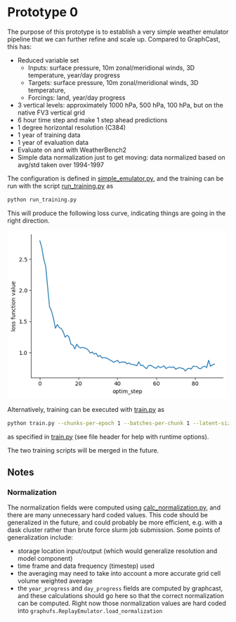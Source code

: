 # Prototype 0

The purpose of this prototype is to establish a very simple weather emulator
pipeline that we can further refine and scale up.
Compared to GraphCast, this has:
- Reduced variable set
    * Inputs: surface pressure, 10m zonal/meridional winds, 3D temperature,
      year/day progress
    * Targets: surface pressure, 10m zonal/meridional winds, 3D temperature,
    * Forcings: land, year/day progress
- 3 vertical levels: approximately 1000 hPa, 500 hPa, 100 hPa, but on the native
  FV3 vertical grid
- 6 hour time step and make 1 step ahead predictions
- 1 degree horizontal resolution (C384)
- 1 year of training data
- 1 year of evaluation data
- Evaluate on and with WeatherBench2
- Simple data normalization just to get moving: data normalized based on avg/std taken over 1994-1997

The configuration is defined in [simple_emulator.py](simple_emulator.py), and the training can be
run with the script [run_training.py](run_training.py) as

```bash
python run_training.py
```

This will produce the following loss curve, indicating things are going in the
right direction.

<img src="loss.png" width=500>

Alternatively, training can be executed with [train.py](train.py) as

```bash
python train.py --chunks-per-epoch 1 --batches-per-chunk 1 --latent-size 32
```
as specified in [train.py](train.py) (see file header for help with runtime
options).

The two training scripts will be merged in the future.

## Notes

### Normalization

The normalization fields were computed using
[calc_normalization.py](calc_normalization.py), and there
are many unnecessary hard coded values.
This code should be generalized in the future, and could probably be more
efficient, e.g. with a dask cluster rather than brute force slurm job
submission.
Some points of generalization include:
- storage location input/output (which would generalize resolution and model
  component)
- time frame and data frequency (timestep) used
- the averaging may need to take into account a more accurate grid cell volume
  weighted average
- the `year_progress` and `day_progress` fields are computed by graphcast, and
  these calculations should go here so that the correct normalization can be
  computed. Right now those normalization values are hard coded into
  `graphufs.ReplayEmulator.load_normalization`
